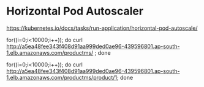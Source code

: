 # Horizontal Pod Autoscaler

https://kubernetes.io/docs/tasks/run-application/horizontal-pod-autoscale/


for((i=0;i<10000;i++)); do curl http://a5ea48fee343f408d91aa999ded0ae96-439596801.ap-south-1.elb.amazonaws.com/productms/ ; done


for((i=0;i<10000;i++)); do curl http://a5ea48fee343f408d91aa999ded0ae96-439596801.ap-south-1.elb.amazonaws.com/productms/product/1; done